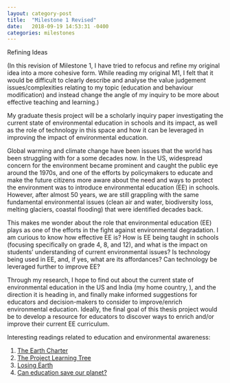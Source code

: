 ```yaml
---
layout: category-post
title:  "Milestone 1 Revised"
date:   2018-09-19 14:53:31 -0400
categories: milestones
---
```

Refining Ideas

(In this revision of Milestone 1, I have tried to refocus and refine my original idea into a more cohesive form. While reading my original M1, I felt that it would be difficult to clearly describe and analyse the value judgement issues/complexities relating to my topic (education and behaviour modification) and instead change the angle of my inquiry to be more about effective teaching and learning.)

My graduate thesis project will be a scholarly inquiry paper investigating the current state of environmental education in schools and its impact, as well as the role of technology in this space and how it can be leveraged in improving the impact of environmental education.

Global warming and climate change have been issues that the world has been struggling with for a some decades now. In the US, widespread concern for the environment became prominent and caught the public eye around the 1970s, and one of the efforts by policymakers to educate and make the future citizens more aware about the need and ways to protect the environment was to introduce environmental education (EE) in schools. However, after almost 50 years, we are still grappling with the same fundamental environmental issues (clean air and water, biodiversity loss, melting glaciers, coastal flooding) that were identified decades back.

This makes me wonder about the role that environmental education (EE) plays as one of the efforts in the fight against environmental degradation. I am curious to know how effective EE is? How is EE being taught in schools (focusing specifically on grade 4, 8, and 12), and what is the impact on students’ understanding of current environmental issues? Is technology being used in EE, and, if yes, what are its affordances? Can technology be leveraged further to improve EE?

Through my research, I hope to find out about the current state of environmental education in the US and India (my home country, ), and the direction it is heading in, and finally make informed suggestions for educators and decision-makers to consider to improve/enrich environmental education. Ideally, the final goal of this thesis project would be to develop a resource for educators to discover ways to enrich and/or improve their current EE curriculum.


Interesting readings related to education and environmental awareness:

1. [The Earth Charter](http://earthcharter.org/discover/the-earth-charter/)
2. [The Project Learning Tree](https://www.plt.org/educator-tips/top-ten-benefits-environmental-education/)
3. [Losing Earth](https://www.nytimes.com/interactive/2018/08/01/magazine/climate-change-losing-earth.html)
4. [Can education save our planet?](https://india.mongabay.com/2018/09/14/can-environment-education-save-our-planet/)
